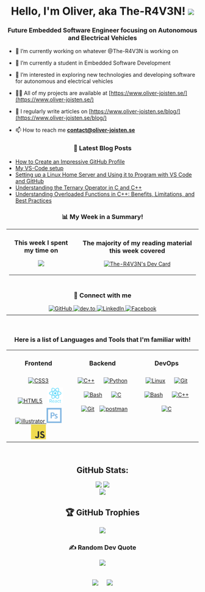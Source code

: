 <h1 align="center">Hello, I'm Oliver, aka The-R4V3N! <img src="https://raw.githubusercontent.com/iampavangandhi/iampavangandhi/master/gifs/Hi.gif" width="30px"></h1>
<h3 align="center">Future Embedded Software Engineer focusing on Autonomous and Electrical Vehicles</h3>

- 🔭 I’m currently working on whatever @The-R4V3N is working on

- 🌱 I’m currently a student in Embedded Software Development

- 👀 I’m interested in exploring new technologies and developing software for autonomous and electrical vehicles

- 👨‍💻 All of my projects are available at [https://www.oliver-joisten.se/](https://www.oliver-joisten.se/)

- 📝 I regularly write articles on [https://www.oliver-joisten.se/blog/](https://www.oliver-joisten.se/blog/)


[//]: <> (This is how you make comments in Markdown)
[//]: <> (- 💬 Ask me about **C/C++, Python, Git, Bash**)

- 📫 How to reach me **contact@oliver-joisten.se**

<div align="center"> 
 <h3>📕  Latest Blog Posts</h3>  
  </div>

<!-- BLOG-POST-LIST:START -->
- [How to Create an Impressive GitHub Profile](https://www.oliver-joisten.se/how-to-create-an-impressive-github-profile/)
- [My VS-Code setup](https://www.oliver-joisten.se/my-vs-code-setup/)
- [Setting up a Linux Home Server and Using it to Program with VS Code and GitHub](https://www.oliver-joisten.se/setting-up-a-linux-home-server-and-using-it-to-program-with-vs-code-and-github/)
- [Understanding the Ternary Operator in C and C++](https://www.oliver-joisten.se/understanding-the-ternary-operator-in-c-and-c/)
- [Understanding Overloaded Functions in C++: Benefits, Limitations, and Best Practices](https://www.oliver-joisten.se/understanding-overloaded-functions-in-c-benefits-limitations-and-best-practices/)
<!-- BLOG-POST-LIST:END -->
<h3 align="center">📊 My Week in a Summary!</h3>

<div align="center">
  <table>
    <tr>
      <td>
        <div align="center">
          <h3>This week I spent my time on</h3>
          <img src="https://github-readme-stats-taupe-two.vercel.app/api/wakatime?username=The_R4V3N&hide_title=true&hide_border=false&langs_count=5&bg_color=00000000&text_color=777" />
        </div>
      </td>
      <td>
        <div align="center">
          <h3>The majority of my reading material this week covered </h3>
          <a href="https://app.daily.dev/The_R4V3N"><img src="https://github.com/The-R4V3N/The-R4V3N/blob/master/devcard.svg" width="400" alt="The-R4V3N's Dev Card"/></a>
        </div>
      </td>
    </tr>
    <tr>
      <td colspan="2">
        <hr>
      </td>
    </tr>
    <tr>
      <td colspan="2">
        <div align="center"> 
          <h3>🔗 Connect with me</h3>  
          <a href="https://github.com/The-R4V3N" target="_blank">
            <img src="https://img.shields.io/badge/github-%2324292e.svg?&style=for-the-badge&logo=github&logoColor=white" alt="GitHub" style="margin-bottom: 5px;" />
          </a>
          <a href="https://dev.to/ther4v3n" target="_blank">
            <img src="https://img.shields.io/badge/dev.to-%2308090A.svg?&style=for-the-badge&logo=dev.to&logoColor=white" alt="dev.to" style="margin-bottom: 5px;" />
          </a>
          <a href="https://linkedin.com/in/oliver-joisten" target="_blank">
            <img src="https://img.shields.io/badge/linkedin-%231E77B5.svg?&style=for-the-badge&logo=linkedin&logoColor=white" alt="LinkedIn" style="margin-bottom: 5px;" />
          </a>
          <a href="https://www.facebook.com/oliver.joisten" target="_blank">
            <img src="https://img.shields.io/badge/facebook-%232E87FB.svg?&style=for-the-badge&logo=facebook&logoColor=white" alt="Facebook" style="margin-bottom: 5px;" />
          </a>
        </div> 
      </td>
    </tr>
  </table>
</div>

 
<br/>  


<div align="center"> 
<h3>Here is a list of Languages and Tools that I'm familiar with!</h3>

<table><tr><td valign="top" width="33%">
</div>
<div align="center">
<h3>Frontend</h3>
</div>
<div align="center">  
<a href="https://www.w3schools.com/css/" target="_blank"><img style="margin: 10px" src="https://profilinator.rishav.dev/skills-assets/css3-original-wordmark.svg" alt="CSS3" height="50" /></a>  
<a href="https://en.wikipedia.org/wiki/HTML5" target="_blank"><img style="margin: 10px" src="https://profilinator.rishav.dev/skills-assets/html5-original-wordmark.svg" alt="HTML5" height="50" /></a> 
<a href="https://reactjs.org/" target="_blank" rel="noreferrer"> <img src="https://raw.githubusercontent.com/devicons/devicon/master/icons/react/react-original-wordmark.svg" alt="react" width="40" height="40"/> </a>
<a href="https://www.adobe.com/in/products/illustrator.html" target="_blank" rel="noreferrer"> <img src="https://www.vectorlogo.zone/logos/adobe_illustrator/adobe_illustrator-icon.svg" alt="illustrator" width="40" height="40"/> </a>
 </a> <a href="https://www.photoshop.com/en" target="_blank" rel="noreferrer"> <img src="https://raw.githubusercontent.com/devicons/devicon/master/icons/photoshop/photoshop-line.svg" alt="photoshop" width="40" height="40"/> </a>
<a href="https://developer.mozilla.org/en-US/docs/Web/JavaScript" target="_blank" rel="noreferrer"> <img src="https://raw.githubusercontent.com/devicons/devicon/master/icons/javascript/javascript-original.svg" alt="javascript" width="40" height="40"/> </a>
 
</div>

</td><td valign="top" width="33%">


<div align="center"> 
<h3>Backend</h3>
</div>
<div align="center">  
<a href="https://www.cplusplus.com/" target="_blank"><img style="margin: 10px" src="https://profilinator.rishav.dev/skills-assets/cplusplus-original.svg" alt="C++" height="50" /></a>  
<a href="https://www.python.org/" target="_blank"><img style="margin: 10px" src="https://profilinator.rishav.dev/skills-assets/python-original.svg" alt="Python" height="50" /></a>  
<a href="https://www.gnu.org/software/bash/" target="_blank"><img style="margin: 10px" src="https://profilinator.rishav.dev/skills-assets/gnu_bash-icon.svg" alt="Bash" height="50" /></a>  
<a href="https://www.cprogramming.com/" target="_blank"><img style="margin: 10px" src="https://profilinator.rishav.dev/skills-assets/c-original.svg" alt="C" height="50" /></a>  
<a href="https://github.com/" target="_blank"><img style="margin: 10px" src="https://profilinator.rishav.dev/skills-assets/git-scm-icon.svg" alt="Git" height="50" /></a>  
<a href="https://postman.com" target="_blank" rel="noreferrer"> <img src="https://www.vectorlogo.zone/logos/getpostman/getpostman-icon.svg" alt="postman" width="40" height="40"/> </a>
 </div>

</td><td valign="top" width="33%">


<div align="center"> 
<h3>DevOps</h3>
</div>
<div align="center">  
<a href="https://www.linux.org/" target="_blank"><img style="margin: 10px" src="https://profilinator.rishav.dev/skills-assets/linux-original.svg" alt="Linux" height="50" /></a>  
<a href="https://github.com/" target="_blank"><img style="margin: 10px" src="https://profilinator.rishav.dev/skills-assets/git-scm-icon.svg" alt="Git" height="50" /></a>  
<a href="https://www.gnu.org/software/bash/" target="_blank"><img style="margin: 10px" src="https://profilinator.rishav.dev/skills-assets/gnu_bash-icon.svg" alt="Bash" height="50" /></a>  
<a href="https://www.cplusplus.com/" target="_blank"><img style="margin: 10px" src="https://profilinator.rishav.dev/skills-assets/cplusplus-original.svg" alt="C++" height="50" /></a>  
<a href="https://www.cprogramming.com/" target="_blank"><img style="margin: 10px" src="https://profilinator.rishav.dev/skills-assets/c-original.svg" alt="C" height="50" /></a> 
 
</div>

</td></tr></table>  

<br/>  

## GitHub Stats:
![](https://github-readme-stats-git-masterrstaa-rickstaa.vercel.app/api?username=The-R4V3N&theme=radical&hide_border=false&include_all_commits=true&count_private=true)
![](https://github-readme-streak-stats.herokuapp.com/?user=The-R4V3N&theme=radical&hide_border=false)</br>
![](https://github-readme-stats.vercel.app/api/top-langs/?username=The-R4V3N&theme=dark&hide_border=false&include_all_commits=true&count_private=false&layout=compact)

## 🏆 GitHub Trophies
![](https://github-profile-trophy.vercel.app/?username=The-R4V3N&theme=radical&no-frame=true&no-bg=true&margin-w=4)

### ✍️ Random Dev Quote
![](https://quotes-github-readme.vercel.app/api?type=horizontal&theme=radical)
 
 <br/>

<div align="center">
<img src="https://komarev.com/ghpvc/?username=The-R4V3N&&style=flat-square" align="center" />
&emsp;
<a href="https://www.paypal.me/TheR4V3N" target="_blank" style="display: inline-block;">
<img src="https://img.shields.io/badge/Donate-PayPal-blue.svg?style=flat-square&logo=paypal" align="center"/>
</a>
</div>
